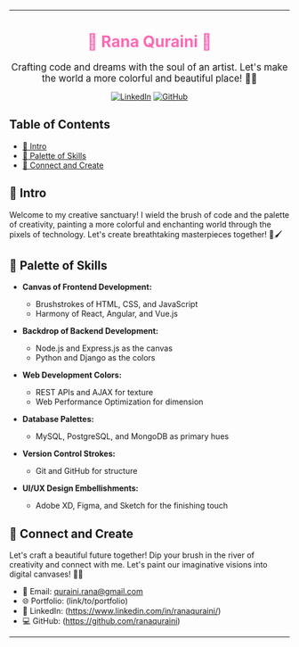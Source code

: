 
---

<div align="center">

# <span style="color:#FF69B4">🌸 Rana Quraini 🌸</span>


<span style="font-size: 1.2em;">Crafting code and dreams with the soul of an artist. Let's make the world a more colorful and beautiful place! 🎀✨</span>

[![LinkedIn](https://img.shields.io/badge/LinkedIn-Connect-blue.svg)](https://www.linkedin.com/in/ranaquraini)
[![GitHub](https://img.shields.io/badge/GitHub-Follow-green.svg)](https://github.com/ranaquraini)

</div>

## Table of Contents

- [🌸 Intro](#artistic-intro)
- [🎨 Palette of Skills](#palette-of-skills)
- [💌 Connect and Create](#connect-and-create)

## 🌸 Intro

Welcome to my creative sanctuary! I wield the brush of code and the palette of creativity, painting a more colorful and enchanting world through the pixels of technology. Let's create breathtaking masterpieces together! 🌈🖌️

## 🎨 Palette of Skills

- **Canvas of Frontend Development:**
  - Brushstrokes of HTML, CSS, and JavaScript
  - Harmony of React, Angular, and Vue.js

- **Backdrop of Backend Development:**
  - Node.js and Express.js as the canvas
  - Python and Django as the colors

- **Web Development Colors:**
  - REST APIs and AJAX for texture
  - Web Performance Optimization for dimension

- **Database Palettes:**
  - MySQL, PostgreSQL, and MongoDB as primary hues

- **Version Control Strokes:**
  - Git and GitHub for structure

- **UI/UX Design Embellishments:**
  - Adobe XD, Figma, and Sketch for the finishing touch

## 💌 Connect and Create

Let's craft a beautiful future together! Dip your brush in the river of creativity and connect with me. Let's paint our imaginative visions into digital canvases! 🌸✨

- 💌 Email: quraini.rana@gmail.com
- 🌐 Portfolio: (link/to/portfolio)
- 🔗 LinkedIn: (https://www.linkedin.com/in/ranaquraini/)
- 💻 GitHub: (https://github.com/ranaquraini)

---

